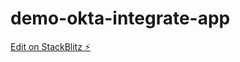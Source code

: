 # demo-okta-integrate-app

[Edit on StackBlitz ⚡️](https://stackblitz.com/edit/stackblitz-starters-kktazf)
